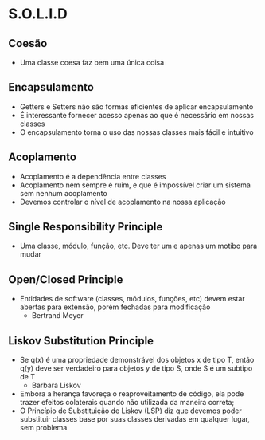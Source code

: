 # S.O.L.I.D

## Coesão

- Uma classe coesa faz bem uma única coisa

## Encapsulamento

- Getters e Setters não são formas eficientes de aplicar encapsulamento
- É interessante fornecer acesso apenas ao que é necessário em nossas classes
- O encapsulamento torna o uso das nossas classes mais fácil e intuitivo

## Acoplamento

- Acoplamento é a dependência entre classes
- Acoplamento nem sempre é ruim, e que é impossível criar um sistema sem nenhum acoplamento
- Devemos controlar o nível de acoplamento na nossa aplicação

## Single Responsibility Principle

- Uma classe, módulo, função, etc. Deve ter um e apenas um motibo para mudar

## Open/Closed Principle

- Entidades de software (classes, módulos, funções, etc) devem estar abertas para extensão, porém fechadas para modificação
  - Bertrand Meyer

## Liskov Substitution Principle

- Se q(x) é uma propriedade demonstrável dos objetos x de tipo T, então q(y) deve ser verdadeiro para objetos y de tipo S, onde S é um subtipo de T
  - Barbara Liskov
- Embora a herança favoreça o reaproveitamento de código, ela pode trazer efeitos colaterais quando não utilizada da maneira correta;
- O Princípio de Substituição de Liskov (LSP) diz que devemos poder substituir classes base por suas classes derivadas em qualquer lugar, sem problema
